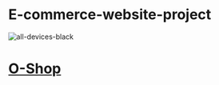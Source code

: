 # E-commerce-website-project
![all-devices-black](https://user-images.githubusercontent.com/122295277/223081202-0f0e50c9-0825-4099-9921-ac0925380f06.png)

[<h1>O-Shop</h1>](https://mazenelsayegh.github.io/E-commerce-website-project/)
